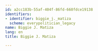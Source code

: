 ```yaml
---
id: a2cc183b-55af-404f-86fd-660fdce19138
identifiers:
- identifier: biggie_j._matiza
  scheme: everypolitician_legacy
name: Biggie J. Matiza
lang: en
title: Biggie J. Matiza

---
```

